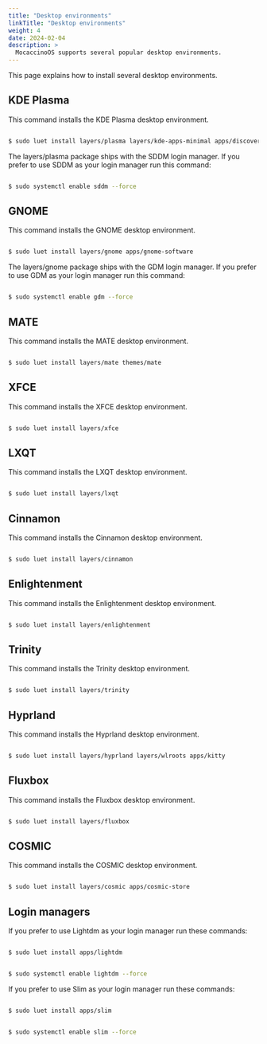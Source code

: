 ```yaml
---
title: "Desktop environments"
linkTitle: "Desktop environments"
weight: 4
date: 2024-02-04
description: >
  MocaccinoOS supports several popular desktop environments.
---
```


This page explains how to install several desktop environments.

## KDE Plasma

This command installs the KDE Plasma desktop environment.

```bash

$ sudo luet install layers/plasma layers/kde-apps-minimal apps/discover

```
The layers/plasma package ships with the SDDM login manager.
If you prefer to use SDDM as your login manager run this command:

```bash

$ sudo systemctl enable sddm --force

```

## GNOME

This command installs the GNOME desktop environment.

```bash

$ sudo luet install layers/gnome apps/gnome-software

```
The layers/gnome package ships with the GDM login manager.
If you prefer to use GDM as your login manager run this command:

```bash

$ sudo systemctl enable gdm --force

```

## MATE

This command installs the MATE desktop environment.

```bash

$ sudo luet install layers/mate themes/mate 

```

## XFCE

This command installs the XFCE desktop environment.

```bash

$ sudo luet install layers/xfce 

```
## LXQT

This command installs the LXQT desktop environment.

```bash

$ sudo luet install layers/lxqt 

```

## Cinnamon

This command installs the Cinnamon desktop environment.

```bash

$ sudo luet install layers/cinnamon 

```

## Enlightenment

This command installs the Enlightenment desktop environment.

```bash

$ sudo luet install layers/enlightenment 

```

## Trinity

This command installs the Trinity desktop environment.

```bash

$ sudo luet install layers/trinity 

```
## Hyprland

This command installs the Hyprland desktop environment.

```bash

$ sudo luet install layers/hyprland layers/wlroots apps/kitty

```

## Fluxbox

This command installs the Fluxbox desktop environment.

```bash

$ sudo luet install layers/fluxbox 

```

## COSMIC

This command installs the COSMIC desktop environment.

```bash

$ sudo luet install layers/cosmic apps/cosmic-store 

```

## Login managers

If you prefer to use Lightdm as your login manager run these commands:

```bash

$ sudo luet install apps/lightdm

```
```bash

$ sudo systemctl enable lightdm --force

```

If you prefer to use Slim as your login manager run these commands:

```bash

$ sudo luet install apps/slim

```
```bash

$ sudo systemctl enable slim --force

```
